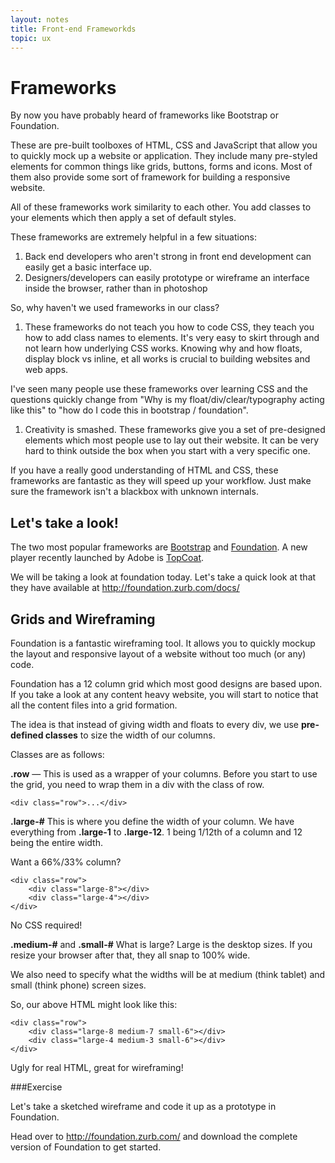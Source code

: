 ```yaml
---
layout: notes
title: Front-end Frameworkds
topic: ux
---
```


# Frameworks

By now you have probably heard of frameworks like Bootstrap or Foundation.

These are pre-built toolboxes of HTML, CSS and JavaScript that allow you to quickly mock up a website or application. They include many pre-styled elements for common things like grids, buttons, forms and icons. Most of them also provide some sort of framework for building a responsive website.

All of these frameworks work similarity to each other. You add classes to your elements which then apply a set of default styles.

These frameworks are extremely helpful in a few situations:

1. Back end developers who aren't strong in front end development can easily get a basic interface up.
1. Designers/developers can easily prototype or wireframe  an interface inside the browser, rather than in photoshop

So, why haven't we used frameworks in our class?

1. These frameworks do not teach you how to code CSS, they teach you how to add class names to elements. It's very easy to skirt through and not learn how underlying CSS works. Knowing why and how floats, display block vs inline, et all works is crucial to building websites and web apps. 

I've seen many people use these frameworks over learning CSS and the questions quickly change from "Why is my float/div/clear/typography acting like this" to "how do I code this in bootstrap / foundation". 

1. Creativity is smashed. These frameworks give you a set of pre-designed elements which most people use to lay out their website. It can be very hard to think outside the box when you start with a very specific one. 

If you have a really good understanding of HTML and CSS, these frameworks are fantastic as they will speed up your workflow. Just make sure the framework isn't a blackbox with unknown internals.


## Let's take a look!

The two most popular frameworks are [Bootstrap](http://twitter.github.io/bootstrap) and [Foundation](foundation.zurb.com). A new player recently launched by Adobe is [TopCoat](http://topcoat.io/).

We will be taking a look at foundation today. Let's take a quick look at that they have available at <http://foundation.zurb.com/docs/>


## Grids and Wireframing
Foundation is a fantastic wireframing tool. It allows you to quickly mockup the layout and responsive layout of a website without too much (or any) code. 

Foundation has a 12 column grid which most good designs are based upon. If you take a look at any content heavy website, you will start to notice that all the content files into a grid formation.

The idea is that instead of giving width and floats to every div, we use **pre-defined classes** to size the width of our columns. 

Classes are as follows:

**.row** — This is used as a wrapper of your columns. Before you start to use the grid, you need to wrap them in a div with the class of row.

`<div class="row">...</div>`

**.large-#** This is where you define the width of your column. We have everything from **.large-1** to **.large-12**. 1 being 1/12th of a column and 12 being the entire width. 

Want a 66%/33% column?

	<div class="row">
		<div class="large-8"></div>
		<div class="large-4"></div>
	</div>

No CSS required! 

**.medium-#** and **.small-#**
What is large? Large is the desktop sizes. If you resize your browser after that, they all snap to 100% wide. 

We also need to specify what the widths will be at medium (think tablet) and small (think phone) screen sizes. 

So, our above HTML might look like this:

	<div class="row">
		<div class="large-8 medium-7 small-6"></div>
		<div class="large-4 medium-3 small-6"></div>
	</div>

Ugly for real HTML, great for wireframing!

###Exercise

Let's take a sketched wireframe and code it up as a prototype in Foundation. 

Head over to <http://foundation.zurb.com/> and download the complete version of Foundation to get started.

